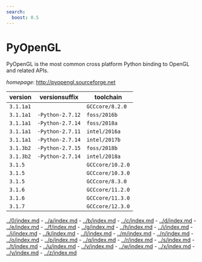 ```yaml
---
search:
  boost: 0.5
---
```

# PyOpenGL

PyOpenGL is the most common cross platform Python binding to OpenGL and related APIs.

*homepage*: <http://pyopengl.sourceforge.net>

version | versionsuffix | toolchain
--------|---------------|----------
``3.1.1a1`` |  | ``GCCcore/8.2.0``
``3.1.1a1`` | ``-Python-2.7.12`` | ``foss/2016b``
``3.1.1a1`` | ``-Python-2.7.14`` | ``foss/2018a``
``3.1.1a1`` | ``-Python-2.7.11`` | ``intel/2016a``
``3.1.1a1`` | ``-Python-2.7.14`` | ``intel/2017b``
``3.1.3b2`` | ``-Python-2.7.15`` | ``foss/2018b``
``3.1.3b2`` | ``-Python-2.7.14`` | ``intel/2018a``
``3.1.5`` |  | ``GCCcore/10.2.0``
``3.1.5`` |  | ``GCCcore/10.3.0``
``3.1.5`` |  | ``GCCcore/8.3.0``
``3.1.6`` |  | ``GCCcore/11.2.0``
``3.1.6`` |  | ``GCCcore/11.3.0``
``3.1.7`` |  | ``GCCcore/12.3.0``

[../0/index.md](0) - [../a/index.md](a) - [../b/index.md](b) - [../c/index.md](c) - [../d/index.md](d) - [../e/index.md](e) - [../f/index.md](f) - [../g/index.md](g) - [../h/index.md](h) - [../i/index.md](i) - [../j/index.md](j) - [../k/index.md](k) - [../l/index.md](l) - [../m/index.md](m) - [../n/index.md](n) - [../o/index.md](o) - [../p/index.md](p) - [../q/index.md](q) - [../r/index.md](r) - [../s/index.md](s) - [../t/index.md](t) - [../u/index.md](u) - [../v/index.md](v) - [../w/index.md](w) - [../x/index.md](x) - [../y/index.md](y) - [../z/index.md](z)

